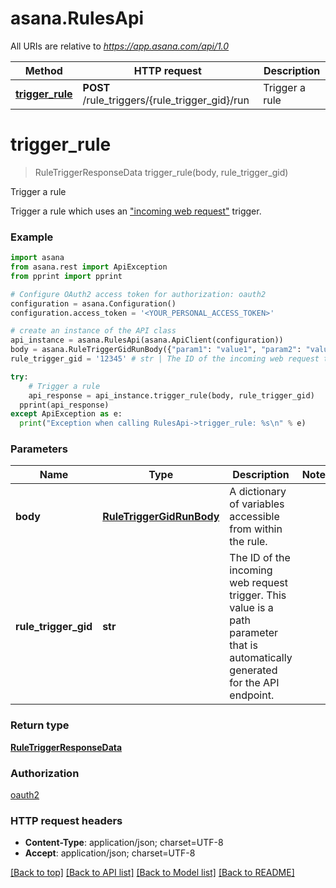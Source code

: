 # asana.RulesApi

All URIs are relative to *https://app.asana.com/api/1.0*

Method | HTTP request | Description
------------- | ------------- | -------------
[**trigger_rule**](RulesApi.md#trigger_rule) | **POST** /rule_triggers/{rule_trigger_gid}/run | Trigger a rule

# **trigger_rule**
> RuleTriggerResponseData trigger_rule(body, rule_trigger_gid)

Trigger a rule

Trigger a rule which uses an [\"incoming web request\"](/docs/incoming-web-requests) trigger.

### Example
```python
import asana
from asana.rest import ApiException
from pprint import pprint

# Configure OAuth2 access token for authorization: oauth2
configuration = asana.Configuration()
configuration.access_token = '<YOUR_PERSONAL_ACCESS_TOKEN>'

# create an instance of the API class
api_instance = asana.RulesApi(asana.ApiClient(configuration))
body = asana.RuleTriggerGidRunBody({"param1": "value1", "param2": "value2",}) # RuleTriggerGidRunBody | A dictionary of variables accessible from within the rule.
rule_trigger_gid = '12345' # str | The ID of the incoming web request trigger. This value is a path parameter that is automatically generated for the API endpoint.

try:
    # Trigger a rule
    api_response = api_instance.trigger_rule(body, rule_trigger_gid)
  pprint(api_response)
except ApiException as e:
  print("Exception when calling RulesApi->trigger_rule: %s\n" % e)
```

### Parameters

Name | Type | Description  | Notes
------------- | ------------- | ------------- | -------------
 **body** | [**RuleTriggerGidRunBody**](RuleTriggerGidRunBody.md)| A dictionary of variables accessible from within the rule. | 
 **rule_trigger_gid** | **str**| The ID of the incoming web request trigger. This value is a path parameter that is automatically generated for the API endpoint. | 

### Return type

[**RuleTriggerResponseData**](RuleTriggerResponseData.md)

### Authorization

[oauth2](../README.md#oauth2)

### HTTP request headers

 - **Content-Type**: application/json; charset=UTF-8
 - **Accept**: application/json; charset=UTF-8

[[Back to top]](#) [[Back to API list]](../README.md#documentation-for-api-endpoints) [[Back to Model list]](../README.md#documentation-for-models) [[Back to README]](../README.md)

